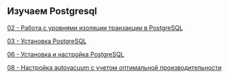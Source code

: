 ## Изучаем Postgresql

[02 - Работа с уровнями изоляции транзакции в PostgreSQL](https://github.com/Aleksey-10081967/Postgresql-study/tree/main/Isolation_levels)

[03 - Установка PostgreSQL](https://github.com/Aleksey-10081967/Postgresql-study/tree/main/install_postgres)

[06 - Установка и настройка PostgreSQL](https://github.com/Aleksey-10081967/Postgresql-study/tree/main/conf_postgresql)

[08 - Настройка autovacuum с учетом оптимальной производительности](https://github.com/Aleksey-10081967/Postgresql-study/tree/main/conf_postgresql)
